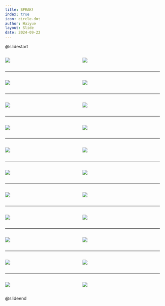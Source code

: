 ```yaml
---
title: SPRAK!
index: true
icon: circle-dot
author: Haiyue
layout: Slide
date: 2024-09-22
---
```

 
@slidestart

<div style="display:flex">
<div style="flex:1">

![](https://raw.githubusercontent.com/yclord/reading/refs/heads/master/english/Level-Q/SPRAK!/001.webp)
</div>
<div style="flex:1">

![](https://raw.githubusercontent.com/yclord/reading/refs/heads/master/english/Level-Q/SPRAK!/002.webp)
</div>
</div>

---

<div style="display:flex">
<div style="flex:1">

![](https://raw.githubusercontent.com/yclord/reading/refs/heads/master/english/Level-Q/SPRAK!/003.webp)
</div>
<div style="flex:1">

![](https://raw.githubusercontent.com/yclord/reading/refs/heads/master/english/Level-Q/SPRAK!/004.webp)
</div>
</div>

---

<div style="display:flex">
<div style="flex:1">

![](https://raw.githubusercontent.com/yclord/reading/refs/heads/master/english/Level-Q/SPRAK!/005.webp)
</div>
<div style="flex:1">

![](https://raw.githubusercontent.com/yclord/reading/refs/heads/master/english/Level-Q/SPRAK!/006.webp)
</div>
</div>

---

<div style="display:flex">
<div style="flex:1">

![](https://raw.githubusercontent.com/yclord/reading/refs/heads/master/english/Level-Q/SPRAK!/007.webp)
</div>
<div style="flex:1">

![](https://raw.githubusercontent.com/yclord/reading/refs/heads/master/english/Level-Q/SPRAK!/008.webp)
</div>
</div>

---

<div style="display:flex">
<div style="flex:1">

![](https://raw.githubusercontent.com/yclord/reading/refs/heads/master/english/Level-Q/SPRAK!/009.webp)
</div>
<div style="flex:1">

![](https://raw.githubusercontent.com/yclord/reading/refs/heads/master/english/Level-Q/SPRAK!/010.webp)
</div>
</div>

---

<div style="display:flex">
<div style="flex:1">

![](https://raw.githubusercontent.com/yclord/reading/refs/heads/master/english/Level-Q/SPRAK!/011.webp)
</div>
<div style="flex:1">

![](https://raw.githubusercontent.com/yclord/reading/refs/heads/master/english/Level-Q/SPRAK!/012.webp)
</div>
</div>

---

<div style="display:flex">
<div style="flex:1">

![](https://raw.githubusercontent.com/yclord/reading/refs/heads/master/english/Level-Q/SPRAK!/013.webp)
</div>
<div style="flex:1">

![](https://raw.githubusercontent.com/yclord/reading/refs/heads/master/english/Level-Q/SPRAK!/014.webp)
</div>
</div>

---

<div style="display:flex">
<div style="flex:1">

![](https://raw.githubusercontent.com/yclord/reading/refs/heads/master/english/Level-Q/SPRAK!/015.webp)
</div>
<div style="flex:1">

![](https://raw.githubusercontent.com/yclord/reading/refs/heads/master/english/Level-Q/SPRAK!/016.webp)
</div>
</div>

---

<div style="display:flex">
<div style="flex:1">

![](https://raw.githubusercontent.com/yclord/reading/refs/heads/master/english/Level-Q/SPRAK!/017.webp)
</div>
<div style="flex:1">

![](https://raw.githubusercontent.com/yclord/reading/refs/heads/master/english/Level-Q/SPRAK!/018.webp)
</div>
</div>

---

<div style="display:flex">
<div style="flex:1">

![](https://raw.githubusercontent.com/yclord/reading/refs/heads/master/english/Level-Q/SPRAK!/019.webp)
</div>
<div style="flex:1">

![](https://raw.githubusercontent.com/yclord/reading/refs/heads/master/english/Level-Q/SPRAK!/020.webp)
</div>
</div>

---

<div style="display:flex">
<div style="flex:1">

![](https://raw.githubusercontent.com/yclord/reading/refs/heads/master/english/Level-Q/SPRAK!/021.webp)
</div>
<div style="flex:1">

![](https://raw.githubusercontent.com/yclord/reading/refs/heads/master/english/Level-Q/SPRAK!/022.webp)
</div>
</div>

@slideend